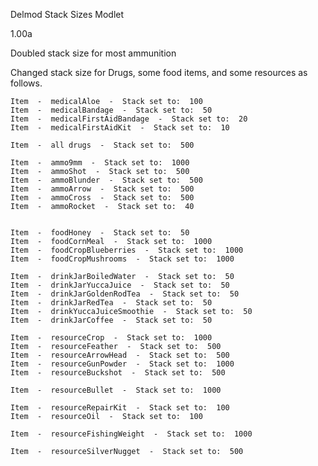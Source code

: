 Delmod Stack Sizes Modlet

1.00a

Doubled stack size for most ammunition

Changed stack size for Drugs, some food items, and some resources as follows.

	Item  -  medicalAloe  -  Stack set to:  100
	Item  -  medicalBandage  -  Stack set to:  50 
	Item  -  medicalFirstAidBandage  -  Stack set to:  20 
	Item  -  medicalFirstAidKit  -  Stack set to:  10 
	
	Item  -  all drugs  -  Stack set to:  500 

	Item  -  ammo9mm  -  Stack set to:  1000 
	Item  -  ammoShot  -  Stack set to:  500 
	Item  -  ammoBlunder  -  Stack set to:  500 
	Item  -  ammoArrow  -  Stack set to:  500 
	Item  -  ammoCross  -  Stack set to:  500 
	Item  -  ammoRocket  -  Stack set to:  40 


	Item  -  foodHoney  -  Stack set to:  50 
	Item  -  foodCornMeal  -  Stack set to:  1000 
	Item  -  foodCropBlueberries  -  Stack set to:  1000 
	Item  -  foodCropMushrooms  -  Stack set to:  1000 
	
	Item  -  drinkJarBoiledWater  -  Stack set to:  50 
	Item  -  drinkJarYuccaJuice  -  Stack set to:  50 
	Item  -  drinkJarGoldenRodTea  -  Stack set to:  50 
	Item  -  drinkJarRedTea  -  Stack set to:  50 
	Item  -  drinkYuccaJuiceSmoothie  -  Stack set to:  50 
	Item  -  drinkJarCoffee  -  Stack set to:  50 

	Item  -  resourceCrop  -  Stack set to:  1000 
	Item  -  resourceFeather  -  Stack set to:  500 
	Item  -  resourceArrowHead  -  Stack set to:  500 
	Item  -  resourceGunPowder  -  Stack set to:  1000 
	Item  -  resourceBuckshot  -  Stack set to:  500 

	Item  -  resourceBullet  -  Stack set to:  1000 
	
	Item  -  resourceRepairKit  -  Stack set to:  100 
	Item  -  resourceOil  -  Stack set to:  100 
	
	Item  -  resourceFishingWeight  -  Stack set to:  1000 

	Item  -  resourceSilverNugget  -  Stack set to:  500 
	






